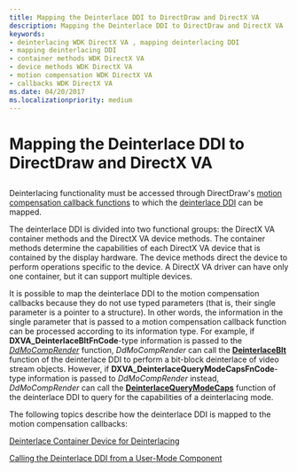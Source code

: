 ```yaml
---
title: Mapping the Deinterlace DDI to DirectDraw and DirectX VA
description: Mapping the Deinterlace DDI to DirectDraw and DirectX VA
keywords:
- deinterlacing WDK DirectX VA , mapping deinterlacing DDI
- mapping deinterlacing DDI
- container methods WDK DirectX VA
- device methods WDK DirectX VA
- motion compensation WDK DirectX VA
- callbacks WDK DirectX VA
ms.date: 04/20/2017
ms.localizationpriority: medium
---
```


# Mapping the Deinterlace DDI to DirectDraw and DirectX VA


## <span id="ddk_mapping_the_deinterlace_ddi_to_directdraw_and_directx_va_gg"></span><span id="DDK_MAPPING_THE_DEINTERLACE_DDI_TO_DIRECTDRAW_AND_DIRECTX_VA_GG"></span>


Deinterlacing functionality must be accessed through DirectDraw's [motion compensation callback functions](motion-compensation-callbacks.md) to which the [deinterlace DDI](./deinterlace-ddi.md) can be mapped.

The deinterlace DDI is divided into two functional groups: the DirectX VA container methods and the DirectX VA device methods. The container methods determine the capabilities of each DirectX VA device that is contained by the display hardware. The device methods direct the device to perform operations specific to the device. A DirectX VA driver can have only one container, but it can support multiple devices.

It is possible to map the deinterlace DDI to the motion compensation callbacks because they do not use typed parameters (that is, their single parameter is a pointer to a structure). In other words, the information in the single parameter that is passed to a motion compensation callback function can be processed according to its information type. For example, if **DXVA\_DeinterlaceBltFnCode**-type information is passed to the [*DdMoCompRender*](/windows/win32/api/ddrawint/nc-ddrawint-pdd_mocompcb_render) function, *DdMoCompRender* can call the [**DeinterlaceBlt**](./dxva-deinterlacebobdeviceclass-deinterlaceblt.md) function of the deinterlace DDI to perform a bit-block deinterlace of video stream objects. However, if **DXVA\_DeinterlaceQueryModeCapsFnCode**-type information is passed to *DdMoCompRender* instead, *DdMoCompRender* can call the [**DeinterlaceQueryModeCaps**](./dxva-deinterlacecontainerdeviceclass-deinterlacequerymodecaps.md) function of the deinterlace DDI to query for the capabilities of a deinterlacing mode.

The following topics describe how the deinterlace DDI is mapped to the motion compensation callbacks:

[Deinterlace Container Device for Deinterlacing](deinterlace-container-device-for-deinterlacing.md)

[Calling the Deinterlace DDI from a User-Mode Component](calling-the-deinterlace-ddi-from-a-user-mode-component.md)

 

